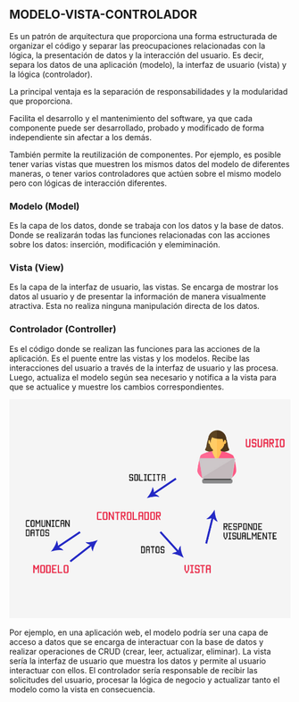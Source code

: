 ## MODELO-VISTA-CONTROLADOR

Es un patrón de arquitectura que proporciona una forma estructurada de organizar el código y separar las preocupaciones relacionadas con la lógica, la presentación de datos y la interacción del usuario. Es decir, separa los datos de una aplicación (modelo), la interfaz de usuario (vista) y la lógica (controlador).

La principal ventaja es la separación  de responsabilidades y la modularidad que proporciona.

Facilita el desarrollo y el mantenimiento del software, ya que cada componente puede ser desarrollado, probado y modificado de forma independiente sin afectar a los demás.

También permite la reutilización de componentes. Por ejemplo, es posible tener varias vistas que muestren los mismos datos del modelo de diferentes maneras, o tener varios controladores que actúen sobre el mismo modelo pero con lógicas de interacción diferentes.

### Modelo (Model)
Es la capa de los datos, donde se trabaja con los datos y la base de datos. Donde se realizarán todas las funciones relacionadas con las acciones sobre los datos: inserción, modificación y elemiminación.

### Vista (View)
Es la capa de la interfaz de usuario, las vistas.  Se encarga de mostrar los datos al usuario y de presentar la información de manera visualmente atractiva. Esta no realiza ninguna manipulación directa de los datos.

### Controlador (Controller)
Es el código donde se realizan las funciones para las acciones de la aplicación. Es el puente entre las vistas y los modelos. Recibe las interacciones del usuario a través de la interfaz de usuario y las procesa. Luego, actualiza el modelo según sea necesario y notifica a la vista para que se actualice y muestre los cambios correspondientes.

![img](../../assets/sesion9/mvc.jpg)

Por ejemplo, en una aplicación web, el modelo podría ser una capa de acceso a datos que se encarga de interactuar con la base de datos y realizar operaciones de CRUD (crear, leer, actualizar, eliminar). La vista sería la interfaz de usuario que muestra los datos y permite al usuario interactuar con ellos. El controlador sería responsable de recibir las solicitudes del usuario, procesar la lógica de negocio y actualizar tanto el modelo como la vista en consecuencia.

